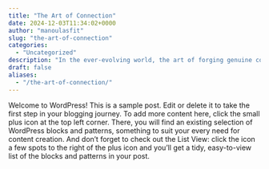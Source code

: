 ```yaml
---
title: "The Art of Connection"
date: 2024-12-03T11:34:02+0000
author: "manoulasfit"
slug: "the-art-of-connection"
categories:
  - "Uncategorized"
description: "In the ever-evolving world, the art of forging genuine connections remains timeless. Whether it’s with colleagues, clients, or partners, establishing a genuine rapport paves the way for collaborative success."
draft: false
aliases:
  - "/the-art-of-connection/"
---
```

Welcome to WordPress! This is a sample post. Edit or delete it to take the first step in your blogging journey. To add more content here, click the small plus icon at the top left corner. There, you will find an existing selection of WordPress blocks and patterns, something to suit your every need for content creation. And don’t forget to check out the List View: click the icon a few spots to the right of the plus icon and you’ll get a tidy, easy-to-view list of the blocks and patterns in your post.